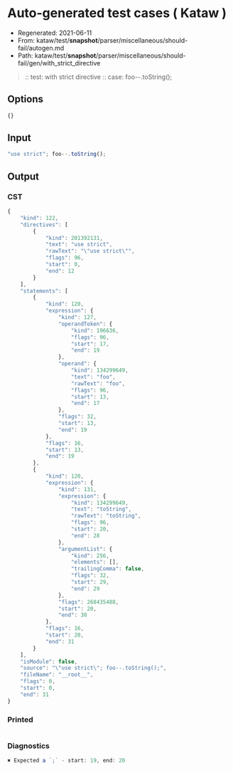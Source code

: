 # Auto-generated test cases ( Kataw )
- Regenerated: 2021-06-11
- From: kataw/test/__snapshot__/parser/miscellaneous/should-fail/autogen.md
- Path: kataw/test/__snapshot__/parser/miscellaneous/should-fail/gen/with_strict_directive
> :: test: with strict directive
> :: case: foo--.toString();
## Options

`````js
{}
`````
## Input

`````js
"use strict"; foo--.toString();
`````
## Output

### CST

```javascript
{
    "kind": 122,
    "directives": [
        {
            "kind": 201392131,
            "text": "use strict",
            "rawText": "\"use strict\"",
            "flags": 96,
            "start": 0,
            "end": 12
        }
    ],
    "statements": [
        {
            "kind": 120,
            "expression": {
                "kind": 127,
                "operandToken": {
                    "kind": 196636,
                    "flags": 96,
                    "start": 17,
                    "end": 19
                },
                "operand": {
                    "kind": 134299649,
                    "text": "foo",
                    "rawText": "foo",
                    "flags": 96,
                    "start": 13,
                    "end": 17
                },
                "flags": 32,
                "start": 13,
                "end": 19
            },
            "flags": 16,
            "start": 13,
            "end": 19
        },
        {
            "kind": 120,
            "expression": {
                "kind": 131,
                "expression": {
                    "kind": 134299649,
                    "text": "toString",
                    "rawText": "toString",
                    "flags": 96,
                    "start": 20,
                    "end": 28
                },
                "argumentList": {
                    "kind": 256,
                    "elements": [],
                    "trailingComma": false,
                    "flags": 32,
                    "start": 29,
                    "end": 29
                },
                "flags": 268435488,
                "start": 20,
                "end": 30
            },
            "flags": 16,
            "start": 20,
            "end": 31
        }
    ],
    "isModule": false,
    "source": "\"use strict\"; foo--.toString();",
    "fileName": "__root__",
    "flags": 0,
    "start": 0,
    "end": 31
}
```

### Printed

```javascript

```

### Diagnostics

```javascript
✖ Expected a `;` - start: 19, end: 20

```

